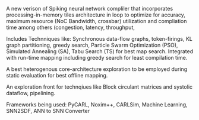 A new verison of Spiking neural network compliler that incorporates 
processing-in-memory tiles architecture in loop to optimize for accuracy, 
maximum resource (NoC Bandwidth, crossbar) utilization and compliation time 
among others (congestion, latency, throughput, 

Includes Technniques like: Synchronous data-flow graphs, token-firings, KL graph partitioning, 
greedy search, Particle Swarm Optimization (PSO), Simulated Annealing (SA), Tabu Search (TS) for best map search. 
Integrated with run-time mapping including greedy search for least compilation time.

A best heterogenous core-architecture exploration to be employed during static evaluation for best offline mapping.

An exploration front for technqiues like Block circulant matrices and systolic dataflow, pipelining.

Frameworks being used: PyCARL, Noxim++, CARLSim, Machine Learning, SNN2SDF, ANN to SNN Converter
